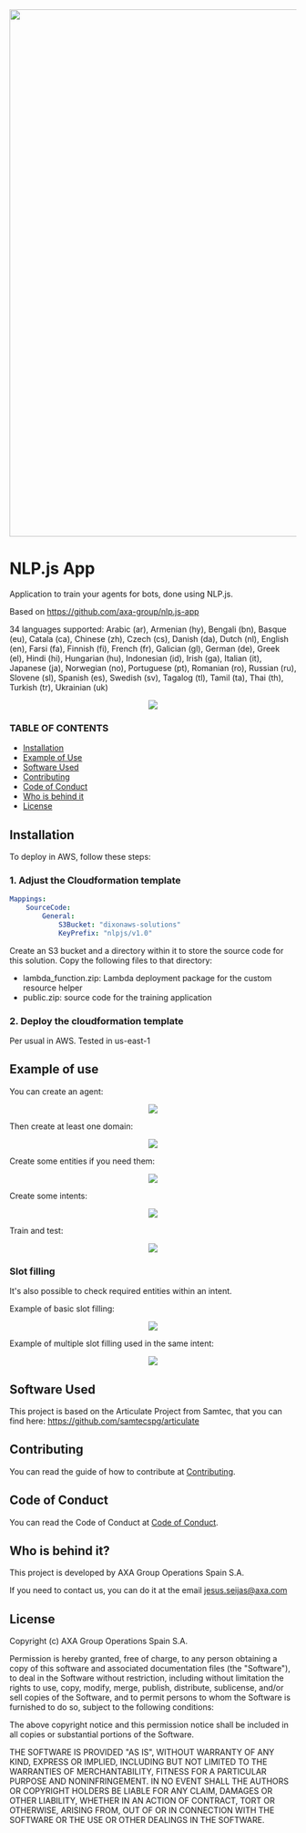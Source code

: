 <div align="center">
<img src="./screenshots/nlplogo.gif" width="925" height="auto"/>
</div>

# NLP.js App
Application to train your agents for bots, done using NLP.js.

Based on https://github.com/axa-group/nlp.js-app

34 languages supported: Arabic (ar), Armenian (hy), Bengali (bn), Basque (eu), Catala (ca), Chinese (zh), Czech (cs), Danish (da), Dutch (nl), English (en), Farsi (fa), Finnish (fi), French (fr), Galician (gl), German (de), Greek (el), Hindi (hi), Hungarian (hu), Indonesian (id), Irish (ga), Italian (it), Japanese (ja), Norwegian (no), Portuguese (pt), Romanian (ro), Russian (ru), Slovene (sl), Spanish (es), Swedish (sv), Tagalog (tl), Tamil (ta), Thai (th), Turkish (tr), Ukrainian (uk)

<div align="center">
<img src="./screenshots/demonlp.gif" width="auto" height="auto"/>
</div>

### TABLE OF CONTENTS

<!--ts-->

- [Installation](#installation)
- [Example of Use](#example-of-use)
- [Software Used](#software-used)
- [Contributing](#contributing)
- [Code of Conduct](#code-of-conduct)
- [Who is behind it](#who-is-behind-it)
- [License](#license.md)
  <!--te-->

## Installation
To deploy in AWS, follow these steps:
### 1. Adjust the Cloudformation template  
```yaml
Mappings:
    SourceCode:
        General:
            S3Bucket: "dixonaws-solutions"
            KeyPrefix: "nlpjs/v1.0"
```

Create an S3 bucket and a directory within it to store the source code for this solution.
Copy the following files to that directory:
- lambda_function.zip: Lambda deployment package for the custom resource helper
- public.zip: source code for the training application

### 2. Deploy the cloudformation template
Per usual in AWS. Tested in us-east-1


## Example of use
You can create an agent:

<div align="center">
<img src="./screenshots/create-agent.png" width="auto" height="auto"/>
</div>

Then create at least one domain:

<div align="center">
<img src="./screenshots/create-domain.png" width="auto" height="auto"/>
</div>

Create some entities if you need them:

<div align="center">
<img src="./screenshots/create-entity.png" width="auto" height="auto"/>
</div>

Create some intents:

<div align="center">
<img src="./screenshots/create-intent.png" width="auto" height="auto"/>
</div>

Train and test:

<div align="center">
<img src="./screenshots/train.png" width="auto" height="auto"/>
</div>

### Slot filling

It's also possible to check required entities within an intent.

Example of basic slot filling:

<div align="center">
<img src="./screenshots/slot-filling.png" width="auto" height="auto"/>
</div>

Example of multiple slot filling used in the same intent:

<div align="center">
<img src="./screenshots/slot-filling-2.png" width="auto" height="auto"/>
</div>

## Software Used

This project is based on the Articulate Project from Samtec, that you can find here: https://github.com/samtecspg/articulate

## Contributing

You can read the guide of how to contribute at [Contributing](https://github.com/axa-group/nlp.js-app/blob/master/CONTRIBUTING.md).

## Code of Conduct

You can read the Code of Conduct at [Code of Conduct](https://github.com/axa-group/nlp.js-app/blob/master/CODE_OF_CONDUCT.md).

## Who is behind it?

This project is developed by AXA Group Operations Spain S.A.

If you need to contact us, you can do it at the email jesus.seijas@axa.com

## License

Copyright (c) AXA Group Operations Spain S.A.

Permission is hereby granted, free of charge, to any person obtaining
a copy of this software and associated documentation files (the
"Software"), to deal in the Software without restriction, including
without limitation the rights to use, copy, modify, merge, publish,
distribute, sublicense, and/or sell copies of the Software, and to
permit persons to whom the Software is furnished to do so, subject to
the following conditions:

The above copyright notice and this permission notice shall be
included in all copies or substantial portions of the Software.

THE SOFTWARE IS PROVIDED "AS IS", WITHOUT WARRANTY OF ANY KIND,
EXPRESS OR IMPLIED, INCLUDING BUT NOT LIMITED TO THE WARRANTIES OF
MERCHANTABILITY, FITNESS FOR A PARTICULAR PURPOSE AND
NONINFRINGEMENT. IN NO EVENT SHALL THE AUTHORS OR COPYRIGHT HOLDERS BE
LIABLE FOR ANY CLAIM, DAMAGES OR OTHER LIABILITY, WHETHER IN AN ACTION
OF CONTRACT, TORT OR OTHERWISE, ARISING FROM, OUT OF OR IN CONNECTION
WITH THE SOFTWARE OR THE USE OR OTHER DEALINGS IN THE SOFTWARE.
